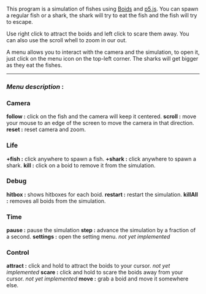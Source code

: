 This program is a simulation of fishes using [Boids](https://en.wikipedia.org/wiki/Boids) and [p5.js](https://p5js.org/).
You can spawn a regular fish or a shark, the shark will try to eat the fish and the fish will try to escape.

Use right click to attract the boids and left click to scare them away. You can also use the scroll whell to zoom in our out.

A menu allows you to interact with the camera and the simulation, to open it, just click on the menu icon on the top-left corner.
The sharks will get bigger as they eat the fishes.

---

### *Menu description* :

### Camera
**follow :** click on the fish and the camera will keep it centered.
**scroll :** move your mouse to an edge of the screen to move the camera in that direction.
**reset :** reset camera and zoom.

### Life
**+fish :** click anywhere to spawn a fish.
**+shark :** click anywhere to spawn a shark.
**kill :** click on a boid to remove it from the simulation.

### Debug
**hitbox :** shows hitboxes for each boid.
**restart :** restart the simulation.
**killAll :** removes all boids from the simulation.

### Time
**pause :** pause the simulation
**step :** advance the simulation by a fraction of a second.
**settings :** open the setting menu. *not yet implemented*

### Control
**attract :** click and hold to attract the boids to your cursor. *not yet implemented*
**scare :** click and hold to scare the boids away from your cursor. *not yet implemented*
**move :** grab a boid and move it somewhere else.